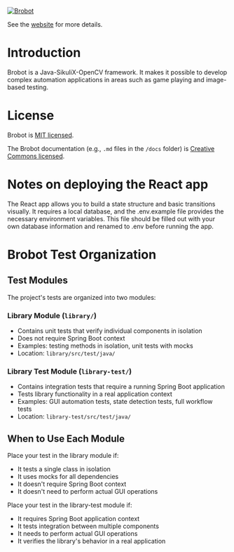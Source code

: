 <a href="https://jspinak.github.io/brobot"><img src="https://jspinak.github.io/brobot/img/brobot-landscape4.png" alt="Brobot"></a>

See the [website](https://jspinak.github.io/brobot/) for more details.  

# Introduction

Brobot is a Java-SikuliX-OpenCV framework. It makes it possible to develop 
complex automation applications in areas such as game playing and image-based testing.

# License

Brobot is [MIT licensed](./LICENSE).

The Brobot documentation (e.g., `.md` files in the `/docs` folder) is [Creative Commons licensed](./LICENSE-docs).

# Notes on deploying the React app

The React app allows you to build a state structure and basic transitions visually. It requires a local
database, and the .env.example file provides the necessary environment variables. This file should be
filled out with your own database information and renamed to .env before running the app.

# Brobot Test Organization

## Test Modules

The project's tests are organized into two modules:

### Library Module (`library/`)
- Contains unit tests that verify individual components in isolation
- Does not require Spring Boot context
- Examples: testing methods in isolation, unit tests with mocks
- Location: `library/src/test/java/`

### Library Test Module (`library-test/`)
- Contains integration tests that require a running Spring Boot application
- Tests library functionality in a real application context
- Examples: GUI automation tests, state detection tests, full workflow tests
- Location: `library-test/src/test/java/`

## When to Use Each Module

Place your test in the library module if:
- It tests a single class in isolation
- It uses mocks for all dependencies
- It doesn't require Spring Boot context
- It doesn't need to perform actual GUI operations

Place your test in the library-test module if:
- It requires Spring Boot application context
- It tests integration between multiple components
- It needs to perform actual GUI operations 
- It verifies the library's behavior in a real application